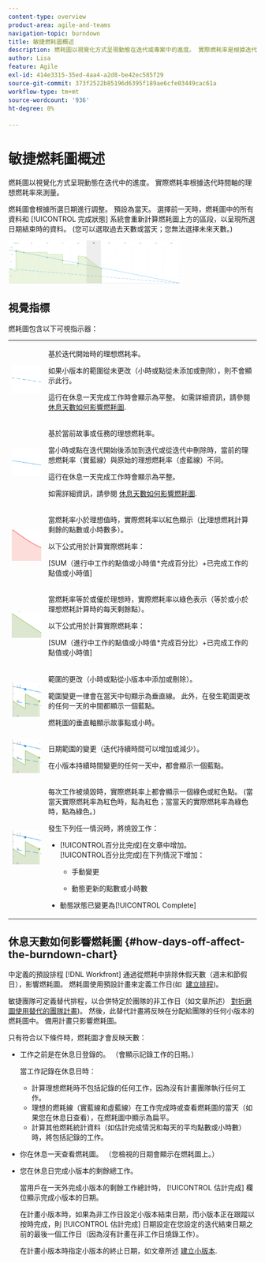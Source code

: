 ```yaml
---
content-type: overview
product-area: agile-and-teams
navigation-topic: burndown
title: 敏捷燃耗圖概述
description: 燃耗圖以視覺化方式呈現動態在迭代或專案中的進度。 實際燃耗率是根據迭代或項目時間軸的理想燃耗率測量的。
author: Lisa
feature: Agile
exl-id: 414e3315-35ed-4aa4-a2d8-be42ec585f29
source-git-commit: 373f2522b85196d6395f189ae6cfe03449cac61a
workflow-type: tm+mt
source-wordcount: '936'
ht-degree: 0%

---
```


# 敏捷燃耗圖概述

燃耗圖以視覺化方式呈現動態在迭代中的進度。 實際燃耗率根據迭代時間軸的理想燃耗率來測量。

燃耗圖會根據所選日期進行調整。 預設為當天。 選擇前一天時，燃耗圖中的所有資料和 [!UICONTROL 完成狀態] 系統會重新計算燃耗圖上方的區段，以呈現所選日期結束時的資料。 (您可以選取過去天數或當天；您無法選擇未來天數。)

![](assets/agile-iteration-burndown-350x88.png)

## 視覺指標

燃耗圖包含以下可視指示器：

<table style="table-layout:auto"> 
 <col> 
 <col> 
 <tbody> 
  <tr> 
   <td role="rowheader"> <img src="assets/agile-iteration-burndown-dottedblue.png" alt=""> </td> 
   <td> <p>基於迭代開始時的理想燃耗率。</p> <p>如果小版本的範圍從未更改（小時或點從未添加或刪除），則不會顯示此行。</p> <p>這行在休息一天完成工作時會顯示為平整。 如需詳細資訊，請參閱 <a title="使用敏捷燃耗圖" href="#how-days-off-affect-the-burndown-chart" class="MCXref xref">休息天數如何影響燃耗圖</a>.</p> </td> 
  </tr> 
  <tr> 
   <td role="rowheader"> <img src="assets/agile-iteration-burndown-solidblue.png" alt=""> </td> 
   <td> <p>基於當前故事或任務的理想燃耗率。</p> <p>當小時或點在迭代開始後添加到迭代或從迭代中刪除時，當前的理想燃耗率（實藍線）與原始的理想燃耗率（虛藍線）不同。</p> <p>這行在休息一天完成工作時會顯示為平整。</p> <p>如需詳細資訊，請參閱 <a title="使用敏捷燃耗圖" href="#how-days-off-affect-the-burndown-chart" class="MCXref xref">休息天數如何影響燃耗圖</a>.</p> </td> 
  </tr> 
  <tr> 
   <td role="rowheader"> <img src="assets/agile-iteration-burndown-red.png" alt=""> </td> 
   <td> <p>當燃耗率小於理想值時，實際燃耗率以紅色顯示（比理想燃耗計算剩餘的點數或小時數多）。</p> <p>以下公式用於計算實際燃耗率：</p> <p>[SUM（進行中工作的點值或小時值*完成百分比）+已完成工作的點值或小時值]</p> </td> 
  </tr> 
  <tr> 
   <td role="rowheader"> <img src="assets/agile-iteration-burndown-green.png" alt=""> </td> 
   <td> <p>當燃耗率等於或優於理想時，實際燃耗率以綠色表示（等於或小於理想燃耗計算時的每天剩餘點）。</p> <p>以下公式用於計算實際燃耗率：</p> <p>[SUM（進行中工作的點值或小時值*完成百分比）+已完成工作的點值或小時值]</p> </td> 
  </tr> 
  <tr> 
   <td role="rowheader"> <img src="assets/agile-iteration-burndown-scope.png" alt=""> </td> 
   <td> <p>範圍的更改（小時或點從小版本中添加或刪除）。</p> <p>範圍變更一律會在當天中旬顯示為垂直線。 此外，在發生範圍更改的任何一天的中間都顯示一個藍點。</p> <p>燃耗圖的垂直軸顯示故事點或小時。</p> </td> 
  </tr> 
  <tr> 
   <td role="rowheader"> <img src="assets/agile-iteration-burndown-scope.png" alt=""> </td> 
   <td> <p>日期範圍的變更（迭代持續時間可以增加或減少）。</p> <p>在小版本持續時間變更的任何一天中，都會顯示一個藍點。</p> </td> 
  </tr> 
  <tr> 
   <td role="rowheader"> <img src="assets/agile-iteration-burndown-scope.png" alt=""> </td> 
   <td> <p>每次工作被燒毀時，實際燃耗率上都會顯示一個綠色或紅色點。 (當當天實際燃耗率為紅色時，點為紅色；當當天的實際燃耗率為綠色時，點為綠色。)</p> <p>發生下列任一情況時，將燒毀工作：</p> 
    <ul> 
     <li> [!UICONTROL百分比完成]在文章中增加。<br>[!UICONTROL百分比完成]在下列情況下增加： 
      <ul> 
       <li> <p>手動變更</p> </li> 
       <li> <p>動態更新的點數或小時數</p> </li> 
      </ul></li>  
     <li>動態狀態已變更為[!UICONTROL Complete]</li> 
    </ul> </td> 
  </tr> 
 </tbody> 
</table>

## 休息天數如何影響燃耗圖 {#how-days-off-affect-the-burndown-chart}

中定義的預設排程 [!DNL Workfront] 通過從燃耗中排除休假天數（週末和節假日），影響燃耗圖。 燃耗圖使用預設計畫來定義工作日(如  [建立排程](../../../administration-and-setup/set-up-workfront/configure-timesheets-schedules/create-schedules.md))。

敏捷團隊可定義替代排程，以合併特定於團隊的非工作日（如文章所述） [對折磨圖使用替代的團隊計畫](../../../agile/use-scrum-in-an-agile-team/burndown/use-alt--team-schedule-burndown-charts.md))。 然後，此替代計畫將反映在分配給團隊的任何小版本的燃耗圖中。 備用計畫只影響燃耗圖。

只有符合以下條件時，燃耗圖才會反映天數：

* 工作之前是在休息日登錄的。 （會顯示記錄工作的日期。）

   當工作記錄在休息日時：

   * 計算理想燃耗時不包括記錄的任何工作，因為沒有計畫團隊執行任何工作。
   * 理想的燃耗線（實藍線和虛藍線）在工作完成時或查看燃耗圖的當天（如果您在休息日查看），在燃耗圖中顯示為扁平。
   * 計算其他燃耗統計資料（如估計完成情況和每天的平均點數或小時數）時，將包括記錄的工作。

* 你在休息一天查看燃耗圖。 （您檢視的日期會顯示在燃耗圖上。）
* 您在休息日完成小版本的剩餘總工作。

   當用戶在一天外完成小版本的剩餘工作總計時， [!UICONTROL 估計完成] 欄位顯示完成小版本的日期。

   在計畫小版本時，如果為非工作日設定小版本結束日期，而小版本正在跟蹤以按時完成，則 [!UICONTROL 估計完成] 日期設定在您設定的迭代結束日期之前的最後一個工作日（因為沒有計畫在非工作日燒錄工作）。

   在計畫小版本時指定小版本的終止日期，如文章所述 [建立小版本](../../../agile/use-scrum-in-an-agile-team/iterations/create-an-iteration.md).
